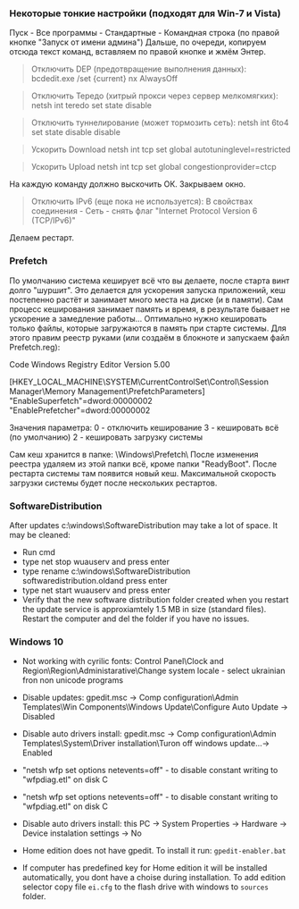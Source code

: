 ### Некоторые тонкие настройки (подходят для Win-7 и Vista) 

Пуск - Все программы - Стандартные - Командная строка (по правой кнопке "Запуск от имени админа") 
Дальше, по очереди, копируем отсюда текст команд, вставляем по правой кнопке и жмём Энтер. 

>Отключить DEP (предотвращение выполнения данных): 
bcdedit.exe /set {current} nx AlwaysOff 

>Отключить Тередо (хитрый прокси через сервер мелкомягких): 
netsh int teredo set state disable 

>Отключить туннелирование (может тормозить сеть): 
netsh int 6to4 set state disable disable 

>Ускорить Download 
netsh int tcp set global autotuninglevel=restricted 

>Ускорить Upload 
netsh int tcp set global congestionprovider=ctcp 

На каждую команду должно выскочить ОК. 
Закрываем окно. 

>Отключить IPv6 (еще пока не используется): 
В свойствах соединения - Сеть - снять флаг "Internet Protocol Version 6 (TCP/IPv6)" 

Делаем рестарт.  


### Prefetch
По умолчанию система кеширует всё что вы делаете, после старта винт долго "шуршит". 
Это делается для ускорения запуска приложений, кеш постепенно растёт и занимает 
много места на диске (и в памяти). Сам процесс кеширования занимает память и время, 
в результате бывает не ускорение а замедление работы... 
Оптимально нужно кешировать только файлы, которые загружаются в память при старте системы. 
Для этого правим реестр руками (или создаём в блокноте и запускаем файл Prefetch.reg): 

Code
Windows Registry Editor Version 5.00 

[HKEY_LOCAL_MACHINE\SYSTEM\CurrentControlSet\Control\Session Manager\Memory Management\PrefetchParameters] 
"EnableSuperfetch"=dword:00000002 
"EnablePrefetcher"=dword:00000002

Значения параметра: 
0 - отключить кеширование 
3 - кешировать всё (по умолчанию) 
2 - кешировать загрузку системы 

Сам кеш хранится в папке: \Windows\Prefetch\ 
После изменения реестра удаляем из этой папки всё, кроме папки "ReadyBoot". 
После рестарта системы там появится новый кеш. Максимальной скорость загрузки системы 
будет после нескольких рестартов. 

### SoftwareDistribution
After updates c:\windows\SoftwareDistribution may take a lot of space. It may be cleaned:
 - Run cmd
 - type net stop wuauserv and press enter
 - type rename c:\windows\SoftwareDistribution softwaredistribution.oldand press enter
 - type net start wuauserv and press enter
 - Verify that the new software distribution folder created when you restart the update service is approxiamtely 1.5 MB in size (standard files). Restart the computer and del the folder if you have no issues.

### Windows 10

- Not working with cyrilic fonts: Control Panel\Clock and Region\Region\Administarative\Change system locale - select ukrainian fron non unicode programs

- Disable updates: gpedit.msc -> Comp configuration\Admin Templates\Win Components\Windows Update\Configure Auto Update -> Disabled

- Disable auto drivers install: gpedit.msc -> Comp configuration\Admin Templates\System\Driver installation\Turon off windows update...-> Enabled

- "netsh wfp set options netevents=off" - to disable constant writing to "wfpdiag.etl" on disk C

- "netsh wfp set options netevents=off" - to disable constant writing to "wfpdiag.etl" on disk C

- Disable auto drivers install: this PC -> System Properties -> Hardware -> Device instalation settings -> No

- Home edition does not have gpedit. To install it run: `gpedit-enabler.bat`

- If computer has predefined key for Home edition it will be installed automatically, you dont have a choise during installation. To add edition selector copy file `ei.cfg` to the flash drive with windows to `sources` folder.
